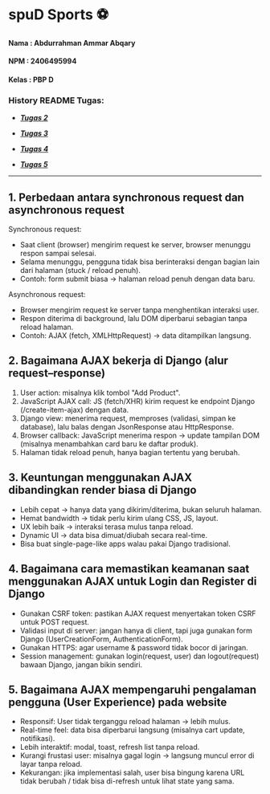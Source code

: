 # spuD Sports ⚽
#### Nama : Abdurrahman Ammar Abqary

#### NPM : 2406495994

#### Kelas : PBP D

### History README Tugas:

- [***Tugas 2***](https://github.com/AmmarUI/spuD-sports/wiki/README-Tugas-2)

- [***Tugas 3***](https://github.com/AmmarUI/spuD-sports/wiki/README-Tugas-3)

- [***Tugas 4***](https://github.com/AmmarUI/spuD-sports/wiki/README-Tugas-4)

- [***Tugas 5***](https://github.com/AmmarUI/spuD-sports/wiki/README-Tugas-5)

---

## 1. Perbedaan antara synchronous request dan asynchronous request

Synchronous request:
- Saat client (browser) mengirim request ke server, browser menunggu respon sampai selesai.
- Selama menunggu, pengguna tidak bisa berinteraksi dengan bagian lain dari halaman (stuck / reload penuh).
- Contoh: form submit biasa → halaman reload penuh dengan data baru.

Asynchronous request:
- Browser mengirim request ke server tanpa menghentikan interaksi user.
- Respon diterima di background, lalu DOM diperbarui sebagian tanpa reload halaman.
- Contoh: AJAX (fetch, XMLHttpRequest) → data ditampilkan langsung.

## 2. Bagaimana AJAX bekerja di Django (alur request–response)

1. User action: misalnya klik tombol "Add Product".
2. JavaScript AJAX call: JS (fetch/XHR) kirim request ke endpoint Django (/create-item-ajax) dengan data.
3. Django view: menerima request, memproses (validasi, simpan ke database), lalu balas dengan JsonResponse atau HttpResponse.
4. Browser callback: JavaScript menerima respon → update tampilan DOM (misalnya menambahkan card baru ke daftar produk).
5. Halaman tidak reload penuh, hanya bagian tertentu yang berubah.

## 3. Keuntungan menggunakan AJAX dibandingkan render biasa di Django

- Lebih cepat → hanya data yang dikirim/diterima, bukan seluruh halaman.
- Hemat bandwidth → tidak perlu kirim ulang CSS, JS, layout.
- UX lebih baik → interaksi terasa mulus tanpa reload.
- Dynamic UI → data bisa dimuat/diubah secara real-time.
- Bisa buat single-page-like apps walau pakai Django tradisional.

## 4. Bagaimana cara memastikan keamanan saat menggunakan AJAX untuk Login dan Register di Django

- Gunakan CSRF token: pastikan AJAX request menyertakan token CSRF untuk POST request.
- Validasi input di server: jangan hanya di client, tapi juga gunakan form Django (UserCreationForm, AuthenticationForm).
- Gunakan HTTPS: agar username & password tidak bocor di jaringan.
- Session management: gunakan login(request, user) dan logout(request) bawaan Django, jangan bikin sendiri.

## 5. Bagaimana AJAX mempengaruhi pengalaman pengguna (User Experience) pada website

- Responsif: User tidak terganggu reload halaman → lebih mulus.
- Real-time feel: data bisa diperbarui langsung (misalnya cart update, notifikasi).
- Lebih interaktif: modal, toast, refresh list tanpa reload.
- Kurangi frustasi user: misalnya gagal login → langsung muncul error di layar tanpa reload.
- Kekurangan: jika implementasi salah, user bisa bingung karena URL tidak berubah / tidak bisa di-refresh untuk lihat state yang sama.
